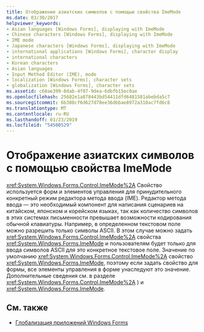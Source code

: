 ```yaml
---
title: Отображение азиатских символов с помощью свойства ImeMode
ms.date: 03/30/2017
helpviewer_keywords:
- Asian languages [Windows Forms], displaying with ImeMode
- Chinese characters [Windows Forms], displaying with ImeMode
- IME mode
- Japanese characters [Windows Forms], displaying with ImeMode
- international applications [Windows Forms], character display
- international characters
- Korean characters
- Asian languages
- Input Method Editor (IME), mode
- localization [Windows Forms], character sets
- globalization [Windows Forms], character sets
ms.assetid: c60ae399-0dab-4f07-9dea-6dbfb15ec0ae
ms.openlocfilehash: 25602e1a878443bd54411dfd6481581abebda5c7
ms.sourcegitcommit: 6b308cf6d627d78ee36dbbae8972a310ac7fd6c8
ms.translationtype: MT
ms.contentlocale: ru-RU
ms.lasthandoff: 01/23/2019
ms.locfileid: "54500529"
---
```

# <a name="display-of-asian-characters-with-the-imemode-property"></a>Отображение азиатских символов с помощью свойства ImeMode
<xref:System.Windows.Forms.Control.ImeMode%2A> Свойство используется форм и элементов управления для принудительного конкретный режим редактора метода ввода (IME). Редактор метода ввода — это необходимый компонент для написания сценариев на китайском, японском и корейском языках, так как количество символов в этих системах письменности превышает возможности кодирования обычной клавиатуры. Например, в определенном текстовом поле можно разрешить только символы ASCII. В этом случае можно задать <xref:System.Windows.Forms.Control.ImeMode%2A> свойства <xref:System.Windows.Forms.ImeMode> и пользователям будет только для ввода символов ASCII для это конкретное текстовое поле. Значение по умолчанию <xref:System.Windows.Forms.Control.ImeMode%2A> свойство <xref:System.Windows.Forms.ImeMode>, поэтому если задать свойство для формы, все элементы управления в форме унаследуют это значение. Дополнительные сведения см. в разделе <xref:System.Windows.Forms.Control.ImeMode%2A> ) и <xref:System.Windows.Forms.ImeMode>.  
  
## <a name="see-also"></a>См. также

- [Глобализация приложений Windows Forms](globalizing-windows-forms.md)
